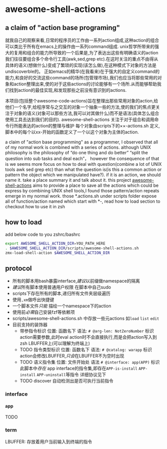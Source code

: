# awesome-shell-actions
## a claim of "action base programing"
就我自己的观察来看,日常的程序员的工作由一系列action组成,这种action的组合可以类比于所有在emacs上的操作由一系列command组成.
unix哲学所带来的强大的复用和组合的能力所导致的一个后果是,为了表达出这些有明确语义的action我们往往要组合多个命令行工具(awk,sed,grep etc).在这时关注的重点不由得从具体的语义(想做什么)变成了繁琐的实现(该怎么做),在这种模式下对象的方法是undiscoverble的。
正如emacs的精华(在我看来)在于强大的自定义command的能力,和良好的交流这些command的场所(包管理市场),我们也应当将那些常用的对象和action整理出来,使的对于这些actions的讨论能够有一个场所.从而能够帮助我们找到action的最佳实现,和发现那些之前没有意识到的actions. 

本项目(包括整个awesome-code-actions)旨在整理出那些常用对象的action,给他们一个名字,给程序常与之交互的对象一个抽象一些的方法,使的我们的焦点更关注于对象的语义(对象可以那些方法,我可以对其做什么)而不是语法(具体怎么组合使用工具去达到我们的目的).
awesome-shell-actions 关注于对于组合和调用命令行所能表达的action的整理与维护
每个对象由scripts下的××-actions.sh 定义,脚本中的每个以xx-开始的函数定义了一个以这个对象为主体的action.

a claim of "action base programming"
as a programmer, I observed that all of my normal work is combined with a series of actions. although   UNIX philosophy is the philosophy of “do one thing and do better” “split the question into sub tasks and deal each”， however the consequence of that is we seems more focus on how to deal with question(combine a lot of UNIX tools awk sed grep etc) than what the question is(is this a common action or pattern the object which we manipulated have?). if it is an action, we should name it. take a place summary it and talk about it.
this project [awesome-shell-actions](https://github.com/awesome-code-actions/awesome-shell-actions) aims to provide a place to save all the actions which could be express by combining UNIX shell tools,I found those pattern/action repeats emerge in my normal work.
those *.actions.sh under scripts folder expose all of function/action named which start with *-, read how to load section to checkout how to use it in zsh

## how to load
add below code to you zshrc/bashrc
```bash
export AWESOME_SHELL_ACTION_DIR=YOU_PATH_HERE
. $AWESOME_SHELL_ACTION_DIR/scripts/awesome-shell-actions.sh
zmx-load-shell-action $AWESOME_SHELL_ACTION_DIR
```
## protocol
* 所有的脚本用bash暴露interface,*建议*以前缀做namespace的隔离
* *建议*所有脚本使用普通用户权限 在脚本中自己sudo
* scripts下存在所有的脚本,递归所有文件夹层级遍历
* 使用`,xm`做呼出快捷键
* 一个脚本文件*只能* 描绘一个namespace下的action
* 使用前*必需*自己安装fzf等依赖项
* scripts/awesome-shell-actions.sh 中存放一些元actions 如`load` `list` `edit`
* 目前支持的装饰器
	* 带参指令标识 位置: 函数名下 语法: `# @arg-len: NotZeroNumber` 标识action需要参数,此时eval action时不会直接执行,而是会把action写入到zsh LBUFFER上(可以理解为终端上)
	* TODO 指令类型标识 位置: 函数名下 语法: `# @catalog: warapp` 标识action会修改LBUFFER,*只会*在LBUFFER不为空时出现
	* TODO 语义指令集  位置: 文件开始处 语法 `# @interface: app(APP)` 标识此脚本中*存在* app interface的指令集,即存在`APP-is-install` `APP-install` `APP-uninstall`等指令 详细协议见下
	* TODO discover 自动检测出是否可执行当前指令


### interface
#### app
TODO
### term
LBUFFER: 存放着用户当前输入到终端的指令
